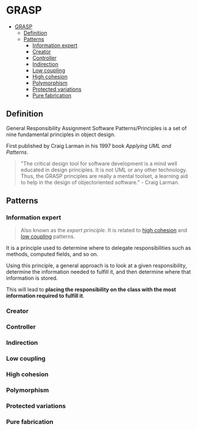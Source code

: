 # GRASP

- [GRASP](#grasp)
  - [Definition](#definition)
  - [Patterns](#patterns)
    - [Information expert](#information-expert)
    - [Creator](#creator)
    - [Controller](#controller)
    - [Indirection](#indirection)
    - [Low coupling](#low-coupling)
    - [High cohesion](#high-cohesion)
    - [Polymorphism](#polymorphism)
    - [Protected variations](#protected-variations)
    - [Pure fabrication](#pure-fabrication)

## Definition

General Responsibility Assignment Software Patterns/Principles is a set of nine fundamental principles in object design.

First published by Craig Larman in his 1997 book _Applying UML and Patterns_.

> "The critical design tool for software development is a mind well educated in design principles. It is not UML or any other technology. Thus, the GRASP principles are really a mental toolset, a learning aid to help in the design of objectoriented software." - Craig Larman.

## Patterns

### Information expert

> Also known as the _expert principle_. It is related to [high cohesion](#high-cohesion) and [low coupling](#low-coupling) patterns.

It is a principle used to determine where to delegate responsibilities such as methods, computed fields, and so on.

Using this principle, a general approach is to look at a given responsibility, determine the information needed to fulfill it, and then determine where that information is stored.

This will lead to __placing the responsibility on the class with the most information required to fulfill it__.

### Creator

### Controller

### Indirection

### Low coupling

### High cohesion

### Polymorphism

### Protected variations

### Pure fabrication

